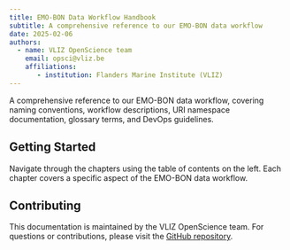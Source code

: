 ```yaml
---
title: EMO-BON Data Workflow Handbook
subtitle: A comprehensive reference to our EMO-BON data workflow
date: 2025-02-06
authors:
  - name: VLIZ OpenScience team
    email: opsci@vliz.be
    affiliations:
       - institution: Flanders Marine Institute (VLIZ)
---
```


A comprehensive reference to our EMO-BON data workflow, covering naming conventions, workflow descriptions, URI namespace documentation, glossary terms, and DevOps guidelines.

## Getting Started

Navigate through the chapters using the table of contents on the left. Each chapter covers a specific aspect of the EMO-BON data workflow.

## Contributing

This documentation is maintained by the VLIZ OpenScience team. For questions or contributions, please visit the [GitHub repository](https://github.com/emo-bon/data-workflow-book).
